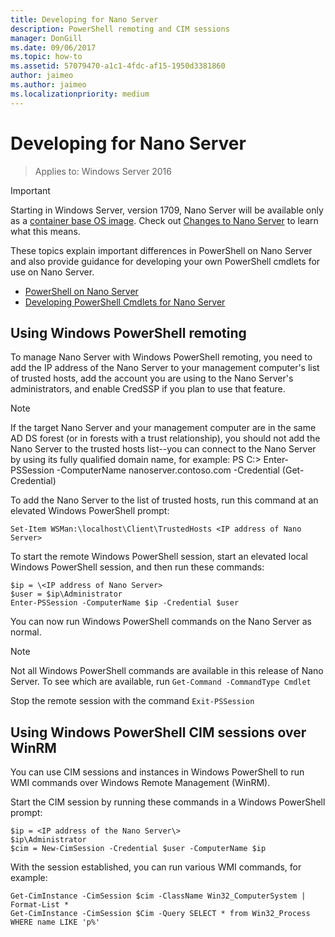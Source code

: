 ```yaml
---
title: Developing for Nano Server
description: PowerShell remoting and CIM sessions
manager: DonGill
ms.date: 09/06/2017
ms.topic: how-to
ms.assetid: 57079470-a1c1-4fdc-af15-1950d3381860
author: jaimeo
ms.author: jaimeo
ms.localizationpriority: medium
---
```

# Developing for Nano Server

>Applies to: Windows Server 2016

> [!IMPORTANT]
> Starting in Windows Server, version 1709, Nano Server will be available only as a [container base OS image](/virtualization/windowscontainers/quick-start/using-insider-container-images#install-base-container-image). Check out [Changes to Nano Server](nano-in-semi-annual-channel.md) to learn what this means.

These topics explain important differences in PowerShell on Nano Server and also provide guidance for developing your own PowerShell cmdlets for use on Nano Server.

- [PowerShell on Nano Server](PowerShell-on-Nano-Server.md)
- [Developing PowerShell Cmdlets for Nano Server](Developing-PowerShell-Cmdlets-for-Nano-Server.md)

## Using Windows PowerShell remoting
To manage Nano Server with Windows PowerShell remoting, you need to add the IP address of the Nano Server to your management computer's list of trusted hosts, add the account you are using to the Nano Server's administrators, and enable CredSSP if you plan to use that feature.

> [!NOTE]
> If the target Nano Server and your management computer are in the same AD DS forest (or in forests with a trust relationship), you should not add the Nano Server to the trusted hosts list--you can connect to the Nano Server by using its fully qualified domain name, for example:
>     PS C:\> Enter-PSSession -ComputerName nanoserver.contoso.com -Credential (Get-Credential)


To add the Nano Server to the list of trusted hosts, run this command at an elevated Windows PowerShell prompt:

`Set-Item WSMan:\localhost\Client\TrustedHosts <IP address of Nano Server>`

To start the remote Windows PowerShell session, start an elevated local Windows PowerShell session, and then run these commands:


```
$ip = \<IP address of Nano Server>
$user = $ip\Administrator
Enter-PSSession -ComputerName $ip -Credential $user
```


You can now run Windows PowerShell commands on the Nano Server as normal.

> [!NOTE]
> Not all Windows PowerShell commands are available in this release of Nano Server. To see which are available, run `Get-Command -CommandType Cmdlet`

Stop the remote session with the command `Exit-PSSession`

## Using Windows PowerShell CIM sessions over WinRM
You can use CIM sessions and instances in Windows PowerShell to run WMI commands over Windows Remote Management (WinRM).

Start the CIM session by running these commands in a Windows PowerShell prompt:


```
$ip = <IP address of the Nano Server\>
$ip\Administrator
$cim = New-CimSession -Credential $user -ComputerName $ip
```


With the session established, you can run various WMI commands, for example:


```
Get-CimInstance -CimSession $cim -ClassName Win32_ComputerSystem | Format-List *
Get-CimInstance -CimSession $Cim -Query SELECT * from Win32_Process WHERE name LIKE 'p%'
```

